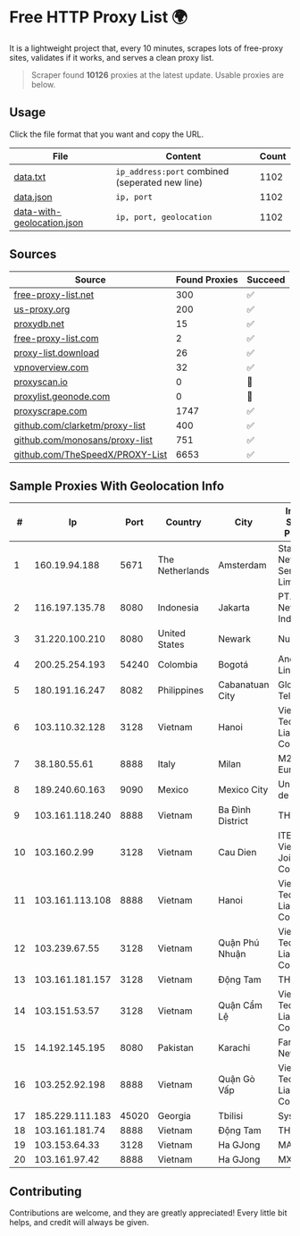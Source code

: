 
# Free HTTP Proxy List 🌍

It is a lightweight project that, every 10 minutes, scrapes lots of free-proxy sites, validates if it works, and serves a clean proxy list.


> Scraper found **10126** proxies at the latest update. Usable proxies are below.

## Usage

Click the file format that you want and copy the URL.


|File|Content|Count|
|----|-------|-----|
|[data.txt](https://raw.githubusercontent.com/themiralay/Proxy-List-World/master/data.txt)|`ip_address:port` combined (seperated new line)|1102|
|[data.json](https://raw.githubusercontent.com/themiralay/Proxy-List-World/master/data.json)|`ip, port`|1102|
|[data-with-geolocation.json](https://raw.githubusercontent.com/themiralay/Proxy-List-World/master/data-with-geolocation.json)|`ip, port, geolocation`|1102|

## Sources

|Source|Found Proxies|Succeed|
|------|-------------|-------|
|[free-proxy-list.net](https://free-proxy-list.net)|300|✅|
|[us-proxy.org](https://www.us-proxy.org)|200|✅|
|[proxydb.net](http://proxydb.net)|15|✅|
|[free-proxy-list.com](https://free-proxy-list.com/?page=&port=&type%5B%5D=http&type%5B%5D=https&up_time=0&search=Search)|2|✅|
|[proxy-list.download](https://www.proxy-list.download/HTTP)|26|✅|
|[vpnoverview.com](https://vpnoverview.com/privacy/anonymous-browsing/free-proxy-servers)|32|✅|
|[proxyscan.io](https://www.proxyscan.io)|0|🚫|
|[proxylist.geonode.com](https://proxylist.geonode.com/api/proxy-list?limit=300&page=1&sort_by=lastChecked&sort_type=desc&protocols=http,https)|0|🚫|
|[proxyscrape.com](https://api.proxyscrape.com/v2/?request=displayproxies&protocol=http&timeout=10000&country=all&ssl=all&anonymity=all)|1747|✅|
|[github.com/clarketm/proxy-list](https://raw.githubusercontent.com/clarketm/proxy-list/master/proxy-list-raw.txt)|400|✅|
|[github.com/monosans/proxy-list](https://raw.githubusercontent.com/monosans/proxy-list/main/proxies/http.txt)|751|✅|
|[github.com/TheSpeedX/PROXY-List](https://raw.githubusercontent.com/TheSpeedX/PROXY-List/master/http.txt)|6653|✅|


## Sample Proxies With Geolocation Info

|#|Ip|Port|Country|City|Internet Service Provider|
|-|--|----|-------|----|-------------------------|
|1|160.19.94.188|5671|The Netherlands|Amsterdam|Stallion Network Services Limited|
|2|116.197.135.78|8080|Indonesia|Jakarta|PT. Fiber Networks Indonesia|
|3|31.220.100.210|8080|United States|Newark|Nubes, LLC|
|4|200.25.254.193|54240|Colombia|Bogotá|Andinet ON Line|
|5|180.191.16.247|8082|Philippines|Cabanatuan City|Globe Telecom|
|6|103.110.32.128|3128|Vietnam|Hanoi|Viet Digital Technology Liability Company|
|7|38.180.55.61|8888|Italy|Milan|M247 Europe SRL|
|8|189.240.60.163|9090|Mexico|Mexico City|Uninet S.A. de C.V.|
|9|103.161.118.240|8888|Vietnam|Ba Đình District|THIENCO|
|10|103.160.2.99|3128|Vietnam|Cau Dien|ITEXPERT Viet Nam Joint Stock Company|
|11|103.161.113.108|8888|Vietnam|Hanoi|Viet Digital Technology Liability Company|
|12|103.239.67.55|3128|Vietnam|Quận Phú Nhuận|Viet Digital Technology Liability Company|
|13|103.161.181.157|3128|Vietnam|Động Tam|THAIAN|
|14|103.151.53.57|3128|Vietnam|Quận Cẩm Lệ|Viet Digital Technology Liability Company|
|15|14.192.145.195|8080|Pakistan|Karachi|Fariya Networks|
|16|103.252.92.198|8888|Vietnam|Quận Gò Vấp|Viet Digital Technology Liability Company|
|17|185.229.111.183|45020|Georgia|Tbilisi|Sysnet LLC|
|18|103.161.181.74|8888|Vietnam|Động Tam|THAIAN|
|19|103.153.64.33|3128|Vietnam|Ha GJong|MAT-HN|
|20|103.161.97.42|8888|Vietnam|Ha GJong|MXGROUP|



## Contributing

Contributions are welcome, and they are greatly appreciated! Every
little bit helps, and credit will always be given.

